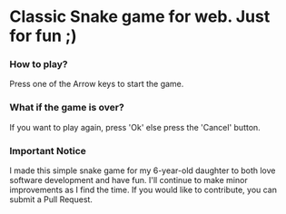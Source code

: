 # Classic Snake game for web. Just for fun ;)

### How to play?
Press one of the Arrow keys to start the game.

### What if the game is over?
If you want to play again, press 'Ok' else press the 'Cancel' button.

### Important Notice
I made this simple snake game for my 6-year-old daughter to both love software development and have fun. I'll continue to make minor improvements as I find the time. If you would like to contribute, you can submit a Pull Request.